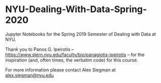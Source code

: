 # NYU-Dealing-With-Data-Spring-2020

Jupyter Notebooks for the Spring 2019 Semester of Dealing with Data at NYU. 

Thank you to Panos G. Ipeirotis – https://www.stern.nyu.edu/faculty/bio/panagiotis-ipeirotis – for the inspiration (and, often times, the verbatim code) for this course.

For more information please contact Alex Siegman at alex.siegman@nyu.edu
